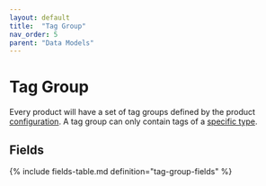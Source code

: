```yaml
---
layout: default
title:  "Tag Group"
nav_order: 5
parent: "Data Models"
---
```


# Tag Group

Every product will have a set of tag groups defined by the product [configuration](../configuration/index.md#tag-groups). A tag group can only contain tags of a [specific type](tag.md#tag-types). 

## Fields

{% include fields-table.md definition="tag-group-fields" %}
